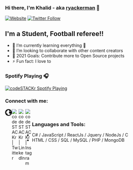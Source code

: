 ### Hi there, I'm Khalid - aka [ryackerman][website] 👋

[![Website](https://img.shields.io/badge/khalid--taleb.com-visit-blue)](https://khalidtaleb.netlify.app)
[![Twitter Follow](https://img.shields.io/twitter/follow/ryackerman_?style=social)](https://twitter.com/ryackerman_)

## I'm a Student, Football referee!!

- 🌱 I’m currently learning everything 🤣
- 👯 I’m looking to collaborate with other content creators
- 🥅 2021 Goals: Contribute more to Open Source projects
- ⚡ Fun fact: I love to 

### Spotify Playing 🎧

[<img src="https://now-playing-codestackr.vercel.app/api/spotify-playing" alt="codeSTACKr Spotify Playing" width="350" />](https://open.spotify.com/playlist/37i9dQZF1E4mHJ8YzKWXiJ?si=1a1b91a83ca44aa8)

### Connect with me:

[<img align="left" alt="codeSTACKr.com" width="22px" src="https://raw.githubusercontent.com/iconic/open-iconic/master/svg/globe.svg" />][website]
<!-- [<img align="left" alt="codeSTACKr | YouTube" width="22px" src="https://cdn.jsdelivr.net/npm/simple-icons@v3/icons/youtube.svg" />][youtube] -->
[<img align="left" alt="codeSTACKr | Twitter" width="22px" src="https://cdn.jsdelivr.net/npm/simple-icons@v3/icons/twitter.svg" />][twitter]
[<img align="left" alt="codeSTACKr | LinkedIn" width="22px" src="https://cdn.jsdelivr.net/npm/simple-icons@v3/icons/linkedin.svg" />][linkedin]
[<img align="left" alt="codeSTACKr | Instagram" width="22px" src="https://cdn.jsdelivr.net/npm/simple-icons@v3/icons/instagram.svg" />][instagram]

<br />

### Languages and Tools:

- C# / JavaScript / ReactJs / Jquery / NodeJs / C 
- HTML / CSS / SQL / MySQL / PHP / MongoDB 

<br />
<br />

[website]: https://khalidtaleb.netlify.app
[twitter]: https://twitter.com/ryackerman_
[youtube]: https://bit.ly/2RkAfPq
[instagram]: https://www.instagram.com/ryackerman_/
[linkedin]: https://www.linkedin.com/in/khalid-t/
